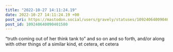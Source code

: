 ```yaml
---
title: "2022-10-27 14:11:24.19"
date: 2022-10-27 14:11:24.19 +00
post_uri: https://mastodon.social/users/gravely/statuses/109240640090401580
post_id: 109240640090401580
---
```

“truth coming out of her think tank to” and so on and so forth, and/or along with other things of a similar kind, et cetera, et cetera


